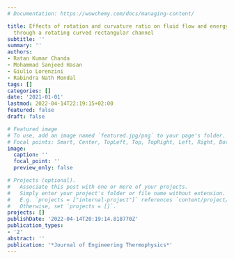 ```yaml
---
# Documentation: https://wowchemy.com/docs/managing-content/

title: Effects of rotation and curvature ratio on fluid flow and energy distribution
  through a rotating curved rectangular channel
subtitle: ''
summary: ''
authors:
- Ratan Kumar Chanda
- Mohammad Sanjeed Hasan
- Giulio Lorenzini
- Rabindra Nath Mondal
tags: []
categories: []
date: '2021-01-01'
lastmod: 2022-04-14T22:19:15+02:00
featured: false
draft: false

# Featured image
# To use, add an image named `featured.jpg/png` to your page's folder.
# Focal points: Smart, Center, TopLeft, Top, TopRight, Left, Right, BottomLeft, Bottom, BottomRight.
image:
  caption: ''
  focal_point: ''
  preview_only: false

# Projects (optional).
#   Associate this post with one or more of your projects.
#   Simply enter your project's folder or file name without extension.
#   E.g. `projects = ["internal-project"]` references `content/project/deep-learning/index.md`.
#   Otherwise, set `projects = []`.
projects: []
publishDate: '2022-04-14T20:19:14.818770Z'
publication_types:
- '2'
abstract: ''
publication: '*Journal of Engineering Thermophysics*'
---
```


